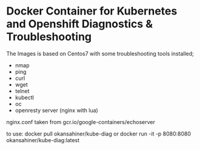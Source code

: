 # Docker Container for Kubernetes and Openshift Diagnostics & Troubleshooting

The Images is based on Centos7 with some troubleshooting tools installed;
* nmap
* ping
* curl
* wget
* telnet
* kubectl
* oc
* openresty server (nginx with lua) 

nginx.conf taken from gcr.io/google-containers/echoserver

to use:
docker pull okansahiner/kube-diag
or
docker run -it -p 8080:8080 okansahiner/kube-diag:latest


